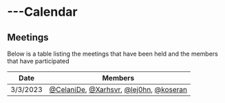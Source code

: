 # ---Calendar

## Meetings

Below is a table listing the meetings that have been held and the members that have participated

| Date | Members |
| ------ | ------ |
| 3/3/2023 | [@CelaniDe](https://github.com/CelaniDe), [@Xarhsvr](https://github.com/Xarshvr), [@lej0hn](https://github.com/lej0hn), [@koseran](https://github.com/koseran) |
